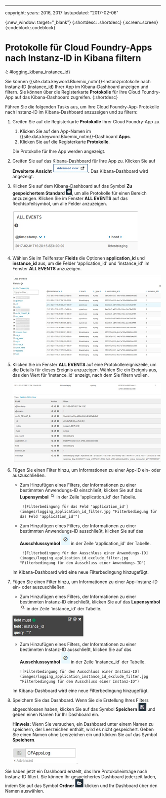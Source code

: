 ---

copyright:
  years: 2016, 2017
lastupdated: "2017-02-06"


{:new_window: target="_blank"}
{:shortdesc: .shortdesc}
{:screen:.screen}
{:codeblock:.codeblock}


# Protokolle für Cloud Foundry-Apps nach Instanz-ID in Kibana filtern
{: #logging_kibana_instance_id}

Sie können {{site.data.keyword.Bluemix_notm}}-Instanzprotokolle nach Instanz-ID (instance_id) Ihrer App im Kibana-Dashboard anzeigen und filtern. Sie können über die Registerkarte **Protokolle** für Ihre Cloud Foundry-App auf das Kibana-Dashboard zugreifen. 
{:shortdesc}

Führen Sie die folgenden Tasks aus, um Ihre Cloud Foundry-App-Protokolle nach Instanz-ID im Kibana-Dashboard anzuzeigen und zu filtern:

1. Greifen Sie auf die Registerkarte **Protokolle** Ihrer Cloud Foundry-App zu. 

    1. Klicken Sie auf den App-Namen im {{site.data.keyword.Bluemix_notm}}-Dashboard **Apps**.
    2. Klicken Sie auf die Registerkarte **Protokolle**. 
    
    Die Protokolle für Ihre App werden angezeigt.

2. Greifen Sie auf das Kibana-Dashboard für Ihre App zu. Klicken Sie auf **Erweiterte Ansicht** ![Link für erweiterte Ansicht](images/logging_advanced_view.jpg "Link für Erweiterte Ansicht"). Das Kibana-Dashboard wird angezeigt.

3. Klicken Sie auf dem Kibana-Dashboard auf das Symbol **Zu gespeichertem Standard** ![Symbol 'Zu gespeichertem Standard'](images/logging_default_dash.jpg "Symbol 'Zu gespeichertem Standard'"), um alle Protokolle für einen Bereich anzuzeigen. Klicken Sie im Fenster **ALL EVENTS** auf das Rechtspfeilsymbol, um alle Felder anzuzeigen. 

    ![Fenster 'All Events' mit dem Rechtspfeilsymbol](images/logging_all_events_no_fields.jpg "Fenster 'All Events' mit dem Rechtspfeilsymbol")

4. Wählen Sie im Teilfenster **Fields** die Optionen **application_id** und **instance_id** aus, um die Felder 'application_id' und 'instance_id' im Fenster **ALL EVENTS** anzuzeigen.

    ![Fenster 'All Events' mit den ausgewählten Feldern 'application_id' und 'instance_id'](images/logging_all_events_app_instance_select.jpg "Fenster 'All Events' mit den ausgewählten Feldern 'application_id' und 'instance_id'")

5. Klicken Sie im Fenster **ALL EVENTS** auf eine Protokollereigniszeile, um die Details für dieses Ereignis anzuzeigen. Wählen Sie ein Ereignis aus, das den Wert für 'instance_id' anzeigt, nach dem Sie filtern wollen.

    ![Fenster 'All Events' mit Details für ein ausgewähltes Protokollereignis](images/logging_selected_log_event.jpg "Fenster 'All Events' mit Details für ein ausgewähltes Protokollereignis")

6. Fügen Sie einen Filter hinzu, um Informationen zu einer App-ID ein- oder auszuschließen. 

    * Zum Hinzufügen eines Filters, der Informationen zu einer bestimmten Anwendungs-ID einschließt, klicken Sie auf das **Lupensymbol** ![Lupensymbol](images/logging_magnifying_glass.jpg) in der Zeile 'application_id' der Tabelle. 
    
           ![Filterbedingung für das Feld 'application_id'](images/logging_application_id_filter.jpg "Filterbedingung für das Feld 'application_id'")
    
    * Zum Hinzufügen eines Filters, der Informationen zu einer bestimmten Anwendungs-ID ausschließt, klicken Sie auf das **Ausschlusssymbol** ![Ausschlusssymbol](images/logging_exclusion_icon.png) in der Zeile 'application_id' der Tabelle. 
    
           ![Filterbedingung für den Ausschluss einer Anwendungs-ID](images/logging_application_id_exclude_filter.jpg "Filterbedingung für den Ausschluss einer Anwendungs-ID")
    
    Im Kibana-Dashboard wird eine neue Filterbedingung hinzugefügt.
 

7. Fügen Sie einen Filter hinzu, um Informationen zu einer App-Instanz-ID ein- oder auszuschließen. 

    * Zum Hinzufügen eines Filters, der Informationen zu einer bestimmten Instanz-ID einschließt, klicken Sie auf das **Lupensymbol** ![Lupensymbol](images/logging_magnifying_glass.jpg "Lupensymbol") in der Zeile 'instance_id' der Tabelle. 

    ![Filterbedingung für das Feld 'instance_id'](images/logging_instance_id_filter.jpg "Filterbedingung für das Feld 'instance_id'")

     * Zum Hinzufügen eines Filters, der Informationen zu einer bestimmten Instanz-ID ausschließt, klicken Sie auf das **Ausschlusssymbol** ![Ausschlusssymbol](images/logging_exclusion_icon.png "Ausschlusssymbol") in der Zeile 'instance_id' der Tabelle. 
    
           ![Filterbedingung für den Ausschluss einer Instanz-ID](images/logging_application_instance_id_exclude_filter.jpg "Filterbedingung für den Ausschluss einer Instanz-ID")
    
    Im Kibana-Dashboard wird eine neue Filterbedingung hinzugefügt.

9. Speichern Sie das Dashboard. Wenn Sie die Erstellung Ihres Filters abgeschlossen haben, klicken Sie auf das Symbol **Speichern** ![Symbol für Speichern](images/logging_save.jpg "Symbol für Speichern") und geben einen Namen für Ihr Dashboard ein. 

    **Hinweis:** Wenn Sie versuchen, ein Dashboard unter einem Namen zu speichern, der Leerzeichen enthält, wird es nicht gespeichert. Geben Sie einen Namen ohne Leerzeichen ein und klicken Sie auf das Symbol **Speichern**.

    ![Name zum Speichern des Dashboards](images/logging_save_dashboard.jpg "Name zum Speichern des Dashboards").

Sie haben jetzt ein Dashboard erstellt, das Ihre Protokolleinträge nach Instanz-ID filtert. Sie können Ihr gespeichertes Dashboard jederzeit laden, indem Sie auf das Symbol **Ordner** ![Ordnersymbol](images/logging_folder.jpg "Ordnersymbol") klicken und Ihr Dashboard über den Namen auswählen. 

